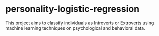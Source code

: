 # personality-logistic-regression
This project aims to classify individuals as Introverts or Extroverts using machine learning techniques on psychological and behavioral data.
